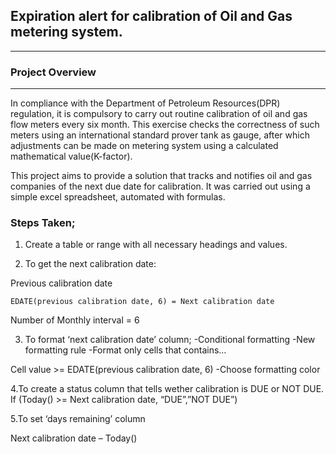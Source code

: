 ## Expiration alert for calibration of Oil and Gas metering system.
---
### Project Overview
---
In compliance with the Department of Petroleum Resources(DPR) regulation, it is compulsory to carry out routine calibration of oil and gas flow meters every six month.
This exercise checks the correctness of such meters using an international standard prover tank as gauge, after which adjustments can be made on metering system using a calculated mathematical value(K-factor).

This project aims to provide a solution that tracks and notifies oil and gas companies of the next due date for calibration. It was carried out using a simple excel spreadsheet, automated with formulas.

### Steps Taken;

1. Create a table or range with all necessary headings and values.

2. To get the next calibration date:

Previous calibration date
```
EDATE(previous calibration date, 6) = Next calibration date
```
Number of Monthly interval = 6

3. To format ‘next calibration date’ column;
-Conditional formatting
-New formatting rule
-Format only cells that contains…

Cell value >= EDATE(previous calibration date, 6)
-Choose formatting color

4.To create a status column that tells wether calibration is DUE or NOT DUE.
If (Today() >= Next calibration date, “DUE”,”NOT DUE”)

5.To set ‘days remaining’ column

Next calibration date – Today()
